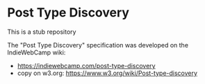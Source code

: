 # Post Type Discovery
This is a stub repository

The "Post Type Discovery" specification was developed on the IndieWebCamp wiki:
* https://indiewebcamp.com/post-type-discovery
 * copy on w3.org: https://www.w3.org/wiki/Post-type-discovery

